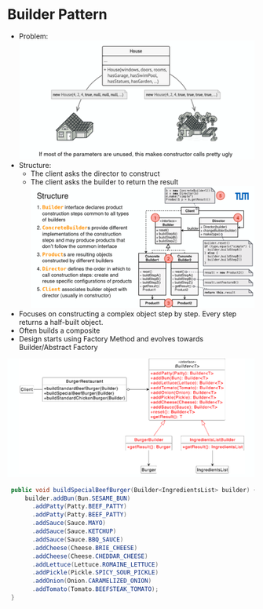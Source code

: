 # Builder Pattern

- Problem:
  ![problem](assets/builder-problem.png)
- Structure:
  - The client asks the director to construct
  - The client asks the builder to return the result
    ![builder](assets/builder.png)
- Focuses on constructing a complex object step by step. Every step returns a half-built object.
- Often builds a composite
- Design starts using Factory Method and evolves towards Builder/Abstract Factory

![builder-example](assets/builder-example.png)

```java
 public void buildSpecialBeefBurger(Builder<IngredientsList> builder) {
     builder.addBun(Bun.SESAME_BUN)
       .addPatty(Patty.BEEF_PATTY)
       .addPatty(Patty.BEEF_PATTY)
       .addSauce(Sauce.MAYO)
       .addSauce(Sauce.KETCHUP)
       .addSauce(Sauce.BBQ_SAUCE)
       .addCheese(Cheese.BRIE_CHEESE)
       .addCheese(Cheese.CHEDDAR_CHEESE)
       .addLettuce(Lettuce.ROMAINE_LETTUCE)
       .addPickle(Pickle.SPICY_SOUR_PICKLE)
       .addOnion(Onion.CARAMELIZED_ONION)
       .addTomato(Tomato.BEEFSTEAK_TOMATO);
 }
```
